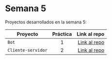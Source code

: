 # Semana 5

Proyectos desarrollados en la semana 5:

| Proyecto | Práctica | Link al repo |
| ------------- |:-------------:| -----:|
|`Bot`|1|[Link al repo](https://github.com/Niko5199/fizzbuzz)|
|`Cliente-servidor`|2|[Link al repo](https://github.com/Niko5199/ApiExpressDB)|

